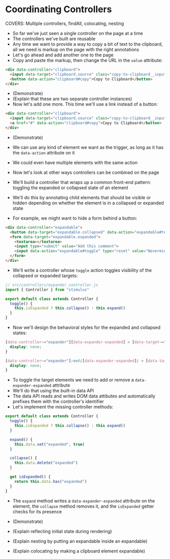 # Coordinating Controllers

COVERS: Multiple controllers, findAll, colocating, nesting

* So far we've just seen a single controller on the page at a time
* The controllers we've built are reusable
* Any time we want to provide a way to copy a bit of text to the clipboard, all we need is markup on the page with the right annotations
* Let's go ahead and add another one to the page
* Copy and paste the markup, then change the URL in the `value` attribute:

```html
<div data-controller="clipboard">
  <input data-target="clipboard.source" class="copy-to-clipboard__input" type="text" value="https://stimulusjs.org/">
  <button data-action="clipboard#copy">Copy to Clipboard</button>
</div>
```

* (Demonstrate)
* (Explain that these are two separate controller instances)
* Now let's add one more. This time we'll use a link instead of a button:

```html
<div data-controller="clipboard">
  <input data-target="clipboard.source" class="copy-to-clipboard__input" type="text" value="https://rubyonrails.org/">
  <a href="#" data-action="clipboard#copy">Copy to Clipboard</button>
</div>
```

* (Demonstrate)
* We can use any kind of element we want as the trigger, as long as it has the `data-action` attribute on it
* We could even have multiple elements with the same action

* Now let's look at other ways controllers can be combined on the page
* We'll build a controller that wraps up a common front-end pattern: toggling the expanded or collapsed state of an element
* We'll do this by annotating child elements that should be visible or hidden depending on whether the element is in a collapsed or expanded state
* For example, we might want to hide a form behind a button:

```html
<div data-controller="expandable">
  <button data-target="expandable.collapsed" data-action="expandable#toggle">Add a comment...</button>
  <form data-target="expandable.expanded">
    <textarea></textarea>
    <input type="submit" value="Add this comment">
    <input data-action="expandable#toggle" type="reset" value="Nevermind">
  </form>
</div>
```

* We'll write a controller whose `toggle` action toggles visibility of the collapsed or expanded targets:

```js
// src/controllers/expander_controller.js
import { Controller } from "stimulus"

export default class extends Controller {
  toggle() {
    this.isExpanded ? this.collapse() : this.expand()
  }
}
```

* Now we'll design the behavioral styles for the expanded and collapsed states:

```css
[data-controller~="expander"][data-expander-expanded] > [data-target~="expander.collapsed"] {
  display: none;
}

[data-controller~="expander"]:not([data-expander-expanded]) > [data-target~="expander.expanded"] {
  display: none;
}
```

* To toggle the target elements we need to add or remove a `data-expander-expanded` attribute
* We'll do that using the built-in data API
* The data API reads and writes DOM data attibutes and automatically prefixes them with the controller's identifier
* Let's implement the missing controller methods:

```js
export default class extends Controller {
  toggle() {
    this.isExpanded ? this.collapse() : this.expand()
  }

  expand() {
    this.data.set("expanded", true)
  }

  collapse() {
    this.data.delete("expanded")
  }

  get isExpanded() {
    return this.data.has("expanded")
  }
}
```

* The `expand` method writes a `data-expander-expanded` attribute on the element, the `collapse` method removes it, and the `isExpanded` getter checks for its presence

* (Demonstrate)
* (Explain reflecting initial state during rendering)
* (Explain nesting by putting an expandable inside an expandable)
* (Explain colocating by making a clipboard element expandable)
